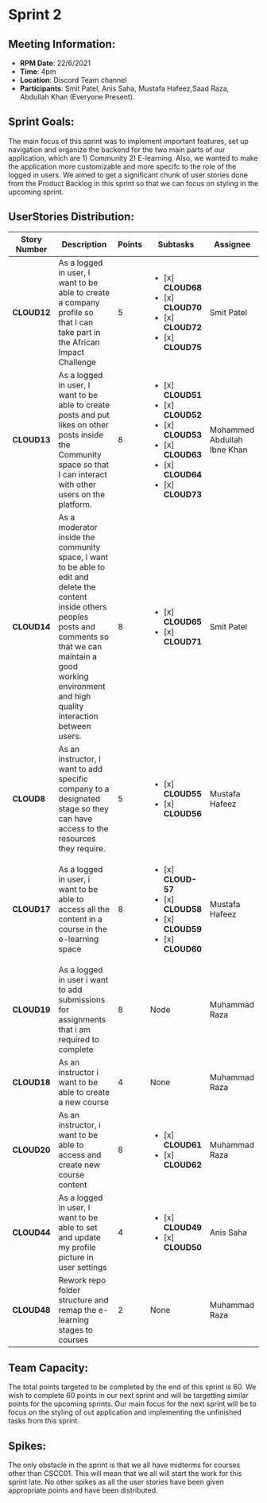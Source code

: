 # Sprint 2

## Meeting Information:

- __RPM Date__: 22/6/2021 
- __Time__: 4pm
- __Location__: Discord Team channel
- __Participants__: Smit Patel, Anis Saha, Mustafa Hafeez,Saad Raza, Abdullah Khan (Everyone Present).

## Sprint Goals:

The main focus of this sprint was to implement important features, set up navigation and organize the backend for the 
two main parts of our application, which are 1) Community 2) E-learning. Also, we wanted to make the application more customizable and more specifc to the role of the logged in users. We aimed to get a significant chunk of user stories done from the Product Backlog in this sprint so that we can focus on styling in the upcoming sprint. 

## UserStories Distribution:

Story Number | Description | Points | Subtasks | Assignee 
-------------|-------------| ------ |----------|---------
__CLOUD12__ | As a logged in user, I want to be able to create a company profile so that I can take part in the African Impact Challenge | 5 |<ul> <li>[x] __CLOUD68__</li> <li>[x] __CLOUD70__</li><li>[x] __CLOUD72__</li> <li>[x] __CLOUD75__</li></ul>  |  Smit Patel
__CLOUD13__ | As a logged in user, I want to be able to create posts and put likes on other posts inside the Community space so that I can interact with other users on the platform. | 8 |<ul> <li>[x] __CLOUD51__</li> <li>[x] __CLOUD52__</li><li>[x] __CLOUD53__</li> <li>[x] __CLOUD63__</li> <li>[x] __CLOUD64__</li> <li>[x] __CLOUD73__</li></ul>  |  Mohammed Abdullah Ibne Khan
__CLOUD14__ | As a moderator inside the community space, I want to be able to edit and delete the content inside others peoples posts and comments so that we can maintain a good working environment and high quality interaction between users.| 8 | <ul> <li>[x] __CLOUD65__</li> <li>[x] __CLOUD71__</li>  </ul>  |  Smit Patel
__CLOUD8__ | As an instructor, I want to add specific company to a designated stage so they can have access to the resources they require.| 5 | <ul> <li>[x] __CLOUD55__</li>  <li>[x] __CLOUD56__</li></ul> |  Mustafa Hafeez
__CLOUD17__ | As a logged in user, i want to be able to access all the content in a course in the e-learning space| 8 | <ul> <li>[x] __CLOUD-57__</li> <li>[x] __CLOUD58__</li> <li>[x] __CLOUD59__</li> <li>[x] __CLOUD60__</li></ul> |  Mustafa Hafeez
__CLOUD19__ | As a logged in user i want to add submissions for assignments that i am required to complete| 8 |Node |  Muhammad Raza
__CLOUD18__ | As an instructor i want to be able to create a new course| 4 | None |   Muhammad Raza
__CLOUD20__ | As an instructor, i want to be able to access and create new course content| 8 | <ul> <li>[x] __CLOUD61__</li> <li>[x] __CLOUD62__</li> </ul> |   Muhammad Raza
__CLOUD44__ |As a logged in user, I want to be able to set and update my profile picture in user settings| 4 | <ul> <li>[x] __CLOUD49__</li> <li>[x] __CLOUD50__</li> </ul> |   Anis Saha
__CLOUD48__ | Rework repo folder structure and remap the e-learning stages to courses| 2 | None |  Muhammad Raza

## Team Capacity: 

The total points targeted to be completed by the end of this sprint is 60. We wish to complete 60 points in our next sprint
and will be targetting similar points for the upcoming sprints. Our main focus for the next sprint will be to focus on the styling of out application and implementing the unfinished tasks from this sprint.

## Spikes:

The only obstacle in the sprint is that we all have midterms for courses other than CSCC01. This will mean that we all will start the work for this sprint late. No other spikes as all the user stories have been given appropriate points and have been 
distributed.